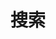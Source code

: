 ---
title: "搜索"
slug: "search"
layout: "search"
outputs:
    - html
    - json
menu:
    main: 
        name: "搜索"
        weight: -2
        params:
            icon: "search"
---